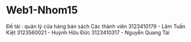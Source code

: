 # Web1-Nhom15
Đề tài : quản lý cửa hàng bán sách
Các thành viên
3123410179 - Lâm Tuấn Kiệt
3123560021 - Huỳnh Hữu Đức
3123410317 - Nguyễn Quang Tài
